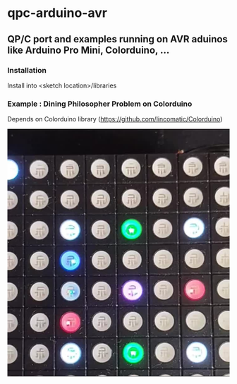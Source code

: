 ﻿# qpc-arduino-avr
## QP/C port and examples running on AVR aduinos like Arduino Pro Mini, Colorduino, ...

### Installation
Install into &lt;sketch location&gt;/libraries

### Example : Dining Philosopher Problem on Colorduino
Depends on Colorduino library (https://github.com/lincomatic/Colorduino)

[![Pilosophers in action](videos/dpp_colorduino.jpg)](videos/dpp_colorduino.mp4 "View of Colorduino running the Dining Philosoper Problem")
